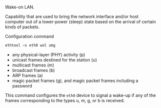 Wake-on LAN.

Capability that are used to bring the network interface and/or host computer out of a lower-power (sleep) state based on the arrival of certain kinds of packets.

Configuration command 
```bash
ethtool –s eth0 wol umg
```
- any physical-layer (PHY) activity (p)
- unicast frames destined for the station (u)
- multicast frames (m)
- broadcast frames (b)
- ARP frames (a)
- magic packet frames (g), and magic packet frames including a password

This command configures the `eth0` device to signal a wake-up if any of the frames corresponding to the types u, m, g, or b is received.
